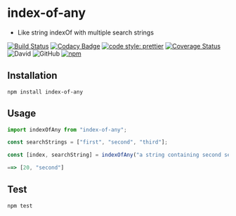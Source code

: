 # index-of-any

- Like string indexOf with multiple search strings

[![Build Status](https://travis-ci.com/jaspenlind/index-of-any.svg?branch=master)](https://travis-ci.com/jaspenlind/index-of-any)
[![Codacy Badge](https://api.codacy.com/project/badge/Grade/d53c318f91a54f49822d30d9974c1003)](https://www.codacy.com/manual/jaspenlind/index-of-any?utm_source=github.com&utm_medium=referral&utm_content=jaspenlind/index-of-any&utm_campaign=Badge_Grade)
[![code style: prettier](https://img.shields.io/badge/code_style-prettier-ff69b4.svg?style=flat-square)](https://github.com/prettier/prettier)
[![Coverage Status](https://coveralls.io/repos/jaspenlind/index-of-any/badge.svg?branch=master)](https://coveralls.io/r/jaspenlind/index-of-any?branch=master)
![David](https://img.shields.io/david/jaspenlind/index-of-any)
![GitHub](https://img.shields.io/github/license/jaspenlind/index-of-any)
[![npm](https://img.shields.io/npm/v/index-of-any)](https://www.npmjs.com/package/index-of-any)

## Installation

```shell
npm install index-of-any
```

## Usage

```js
import indexOfAny from "index-of-any";

const searchStrings = ["first", "second", "third"];

const [index, searchString] = indexOfAny("a string containing second search string");

==> [20, "second"]
```

## Test

```shell
npm test
```
